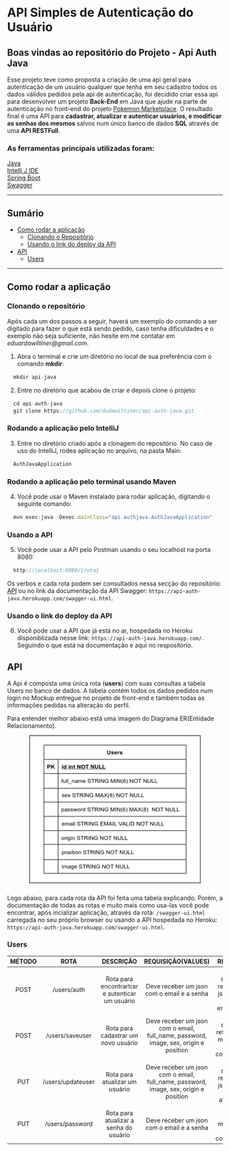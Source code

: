 # API Simples de Autenticação do Usuário

## Boas vindas ao repositório do Projeto - Api Auth Java

Esse projeto teve como proposta a criação de uma api geral para autenticação de um usuário qualquer que tenha em seu cadastro todos os dados válidos pedidos pela api de autenticação, foi decidido criar essa api para desenvolver um projeto **Back-End** em Java que ajude na parte de autenticação no front-end do projeto [Pokemon Marketplace](https://github.com/dudawiltiner/pokemon-marketplace-accenture). O resultado final é uma API para **cadastrar, atualizar e autenticar usuários, e modificar as senhas dos mesmos** salvos num único banco de dados **SQL** através de uma **API RESTFull**.


### As ferramentas principais utilizadas foram:

[Java](https://www.java.com/pt-BR/)<br>
[Intelli J IDE](https://www.jetbrains.com/idea/)<br>
[Spring Boot](https://spring.io/projects/spring-boot)<br>
[Swagger](https://swagger.io/docs/)<br>

---

## Sumário

- [Como rodar a aplicação](#como-rodar-a-aplicação)
  - [Clonando o Repositório](#clonando-o-repositório)
  - [Usando o link do deploy da API](#usando-o-link-do-deploy-da-api)
- [API](#api)
  - [Users](#users)
---

## Como rodar a aplicação

### Clonando o repositório

Após cada um dos passos a seguir, haverá um exemplo do comando a ser digitado para fazer o que está sendo pedido, caso tenha dificuldades e o exemplo não seja suficiente, não hesite em me contatar em _eduardawiltiner@gmail.com_.

1. Abra o terminal e crie um diretório no local de sua preferência com o comando **mkdir**:
```javascript
  mkdir api-java
```

2. Entre no diretório que acabou de criar e depois clone o projeto:
```javascript
  cd api-auth-java
  git clone https://github.com/dudawiltiner/api-auth-java.git
```

### Rodando a aplicação pelo IntelliJ

3. Entre no diretório criado após a clonagem do repositório. No caso de uso do IntelliJ, rodea aplicação no arquivo, na pasta Main:
```javascript
  AuthJavaApplication
```

### Rodando a aplicação pelo terminal usando Maven

4. Você pode usar o Maven instalado para rodar aplicação, digitando o seguinte comando:
```javascript
  mvn exec:java -Dexec.mainClass="api.authjava.AuthJavaApplication"
```

### Usando a API

5. Você pode usar a API pelo Postman usando o seu localhost na porta 8080:

```javascript
  http://localhost:8080/{rota}
```

Os verbos e cada rota podem ser consultados nessa secção do repositório: [API](#api) ou no link da documentação da API Swagger: ```https://api-auth-java.herokuapp.com/swagger-ui.html```.

### Usando o link do deploy da API

6. Você pode usar a API que já está no ar, hospedada no Heroku disponiblizada nesse link: ```https://api-auth-java.herokuapp.com/```. Seguindo o que está na documentação e aqui no respositório.

## API

A Api é composta uma única rota (**users**) com suas consultas a tabela Users no banco de dados.  A tabela contém todos os dados pedidos num login no Mockup entregue no projeto de front-end e também todas as informações pedidas na alteração do perfil.

Para entender melhor abaixo está uma imagem do Diagrama ER(Entidade Relacionamento).

<div align="center">
  <img src="./src/public/diagrama.png" margin="16px" width="400" alt="diagrama ER"/>
</div>

###
Logo abaixo, para cada rota da API foi feita uma tabela explicando. Porém, a documentação de todas as rotas e muito mais como usa-las você pode encontrar, após incializar aplicação, através da rota: ```/swagger-ui.html``` carregada no seu próprio browser ou usando a API hospedada no Heroku: ```https://api-auth-java.herokuapp.com/swagger-ui.html```.


### Users


| MÉTODO |  ROTA  |              DESCRIÇÃO              |             REQUISIÇÃO(VALUES)             |               RESPOSTA              |
|:------:|:-----:|:-----------------------------------:|:------------------------------------------:|:-----------------------------------:|
|  POST  | /users/auth | Rota para encontrartrar e autenticar um usuário | Deve receber um json com o email e a senha | Dando sucesso, retorna um json com o usuário encontrado |
|  POST  | /users/saveuser | Rota para cadastrar um novo usuário | Deve receber um json com o email, full_name, password, image, sex, origin e position | Dando sucesso, retorna uma mensagem de confirmação |
|  PUT  | /users/updateuser | Rota para atualizar um usuário | Deve receber um json com o email, full_name, password, image, sex, origin e position | Dando sucesso, retorna um json com o usuário atualizado |
|  PUT  | /users/password | Rota para atualizar a senha do usuário | Deve receber um json com o email e a senha | Retorna uma mensagem de confirmação |


